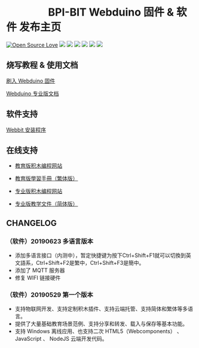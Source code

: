 
# &emsp;&emsp;&emsp;&emsp;BPI-BIT Webduino 固件 & 软件 发布主页

[![Open Source Love](https://badges.frapsoft.com/os/v3/open-source.svg?v=103)](https://github.com/ellerbrock/open-source-badge/)
![](https://img.shields.io/github/release/BPI-STEAM/BPI-BIT-Webduino.svg)
![](https://img.shields.io/github/license/BPI-STEAM/BPI-BIT-Webduino.svg)
![](https://img.shields.io/badge/base-JavaScript-BBAA00.svg)
![](https://img.shields.io/badge/support-blockly-red.svg)
![](https://img.shields.io/badge/expand-blocks-BB00EE.svg)
![](https://img.shields.io/badge/languages-Many-00CCCC.svg)

## 烧写教程 & 使用文档

[刷入 Webduino 固件](https://bpi-steam-docs.readthedocs.io/zh_CN/latest/bpi-web/tutorials/flash_web.html)

[Webduino 专业版文档](https://bpi-steam-docs.readthedocs.io/zh_CN/latest/bpi-web/advanced/index.html)

## 软件支持

[Webbit 安装程序](https://github.com/BPI-STEAM/BPI-BIT-WebDuino/releases/tag/DevTools)

## 在线支持

- [教育版积木编程网站](https://webbit.webduino.io/blockly)
- [教育版學習手冊（繁体版）](https://tutorials.webduino.io/zh-tw/docs/webbit/index.html)

- [专业版积木编程网站](https://bit.webduino.com.cn/blockly)
- [专业版教学文件（简体版）](https://bit.webduino.com.cn/site/zh_cn/tutorials.html)

## CHANGELOG

### （软件）20190623 多语言版本

- 添加多语言接口（内测中），暂定快捷键为按下Ctrl+Shift+F1就可以切換到英文語系，Ctrl+Shift+F2是繁中，Ctrl+Shift+F3是簡中。 
- 添加了 MQTT 服务器
- 修复 WIFI 链接硬件

### （软件）20190529 第一个版本

- 支持物联网开发、支持定制积木插件、支持云端托管、支持简体和繁体等多语言。
- 提供了大量基础教育场景范例、支持分享和转发、载入与保存等基本功能。
- 支持 Windows 离线应用、也支持二次 HTML5（Webcomponents） 、 JavaScript 、 NodeJS 云端开发代码。

